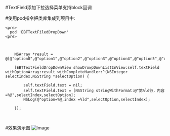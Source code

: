 #TextField添加下拉选择菜单支持block回调

#使用pod指令把类库集成到项目中:
```
<pre>
  pod 'EBTTextFiledDropDown'
<pre>
```


<pre>
<code>

    NSArray *result = @[@"option0",@"option1",@"option2",@"option3",@"option4",@"option5",@"option6"];
    
    [EBTTextFieldDropDownView showDrowpDownListInView:self.textField withOptionArray:result withCompleteHandler:^(NSInteger selectIndex,NSString *selectOption) {
        
        self.textField.text = nil;
        self.textField.text = [NSString stringWithFormat:@"第%ld行，内容=%@",selectIndex,selectOption];
        NSLog(@"option=%@,index =%ld",selectOption,selectIndex);
        
    }];

</code>
</pre>







#效果演示图
![Image](https://github.com/KBvsMJ/EBTTextFildDropDownDemo/blob/master/demogif/1.gif)
